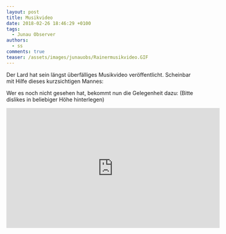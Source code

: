```yaml
---
layout: post
title: Musikvideo
date: 2018-02-26 18:46:29 +0100
tags:
  - Junau Observer
authors:
  - ss
comments: true
teaser: /assets/images/junauobs/Rainermusikvideo.GIF
---
```

Der Lard hat sein längst überfälliges Musikvideo veröffentlicht.
Scheinbar mit Hilfe dieses kurzsichtigen Mannes:

Wer es noch nicht gesehen hat, bekommt nun die Gelegenheit dazu:
(Bitte dislikes in beliebiger Höhe hinterlegen)

<iframe width="560" height="315" src="https://www.youtube-nocookie.com/embed/ZFqn6YrUikA" frameborder="0" allow="autoplay; encrypted-media" allowfullscreen></iframe>
